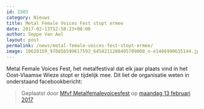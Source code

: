 ```yaml
---
id: 1503
category: Nieuws
title: Metal Female Voices Fest stopt ermee
date: 2017-02-13T12:58:23+00:00
author: Seppe Van Ael
layout: post
permalink: /news/metal-female-voices-fest-stopt-ermee/
image: 10628159_970856599617593_6458211208495709008_n-e1486990635144.jpg
---
```

Metal Female Voices Fest, het metalfestival dat elk jaar plaats vind in het Oost-Vlaamse Wieze stopt er tijdelijk mee. Dit liet de organisatie weten in onderstaand facebookbericht:

<div id="fb-root">
</div>



<div class="fb-post" data-href="https://www.facebook.com/notes/mfvf-metalfemalevoicesfest/mfvf-annoucement/1215487338487850" data-width="500">
  <blockquote cite="https://www.facebook.com/notes/mfvf-metalfemalevoicesfest/mfvf-annoucement/1215487338487850" class="fb-xfbml-parse-ignore">
    <p>
      Geplaatst door <a href="https://www.facebook.com/metalfemalevoicesfest/">Mfvf Metalfemalevoicesfest</a> op&nbsp;<a href="https://www.facebook.com/notes/mfvf-metalfemalevoicesfest/mfvf-annoucement/1215487338487850">maandag 13 februari 2017</a>
    </p>
  </blockquote>
</div>
